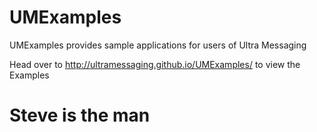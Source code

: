 # UMExamples
UMExamples provides sample applications for users of Ultra Messaging

Head over to http://ultramessaging.github.io/UMExamples/ to view the Examples

# Steve is the man

